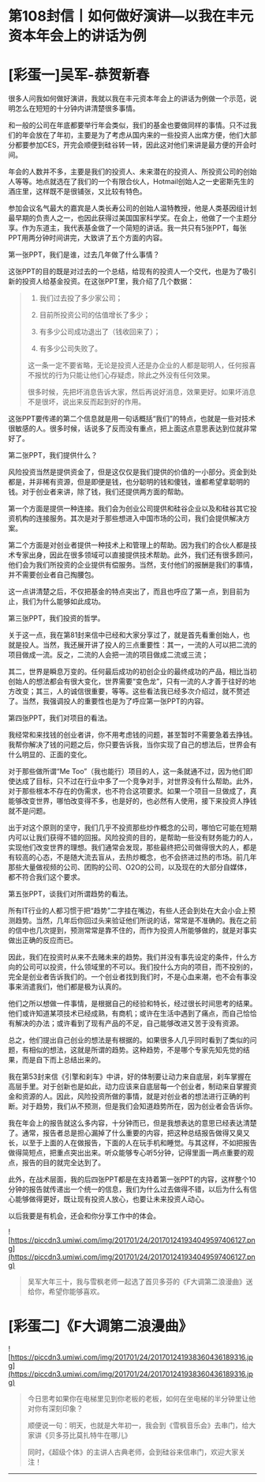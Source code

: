 # 第108封信丨如何做好演讲—以我在丰元资本年会上的讲话为例

# [彩蛋一]吴军-恭贺新春

很多人问我如何做好演讲，我就以我在丰元资本年会上的讲话为例做一个示范，说明怎么在短短的十分钟内讲清楚很多事情。

和一般的公司在年底都要举行年会类似，我们的基金也要做同样的事情。只不过我们的年会放在了年初，主要是为了考虑从国内来的一些投资人出席方便，他们大部分都要参加CES，开完会顺便到硅谷转一转，因此这对他们来讲是最方便的开会时间。

年会的人数并不多，主要是我们的投资人、未来潜在的投资人、所投资公司的创始人等等。地点就选在了我们的一个有限合伙人，Hotmail创始人之一史密斯先生的酒庄里，这样既不是很铺张，又比较有特色。

参加会议名气最大的嘉宾是人类长寿公司的创始人温特教授，他是人类基因组计划最早期的负责人之一，也因此获得过美国国家科学奖。在会上，他做了一个主题分享。作为东道主，我代表基金做了一个简短的讲话。我一共只有5张PPT，每张PPT用两分钟时间讲完，大致讲了五个方面的内容。

第一张PPT，我们是谁，过去几年做了什么事情？

这张PPT的目的既是对过去的一个总结，给现有的投资人一个交代，也是为了吸引新的投资人给基金投资。在这张PPT里，我介绍了几个数据：

> 1. 我们过去投了多少家公司；
> 
> 2. 目前所投资公司的估值增长了多少；
> 
> 3. 有多少公司成功退出了（钱收回来了）；
> 
> 4. 有多少公司失败了。
> 
> 这一条一定不要省略，无论是投资人还是办企业的人都是聪明人，任何报喜不报忧的行为只能让他们心存疑虑，除此之外没有任何效果。
> 
> 
> 
> 很多时候，先把坏消息告诉大家，然后再说好消息，效果更好。如果坏消息不是很坏，说出来反而起到好的作用。

这张PPT要传递的第二个信息就是用一句话概括“我们”的特点，也就是一些对技术很敏感的人。很多时候，话说多了反而没有重点，把上面这点意思表达到位就非常好了。

第二张PPT，我们提供什么？

风险投资当然是提供资金了，但是这仅仅是我们提供的价值的一小部分。资金到处都是，并非稀有资源，但是即便是钱，也分聪明的钱和傻钱，谁都希望拿聪明的钱。对于创业者来讲，除了钱，我们还提供两方面的帮助。

第一个方面是提供一种连接。我们会为创业公司提供和硅谷企业以及和硅谷其它投资机构的连接服务。其次是对于那些想进入中国市场的公司，我们会提供解决方案。

第二个方面是对创业者提供一种技术上和管理上的帮助。因为我们的合伙人都是技术专家出身，因此在很多领域可以直接提供技术帮助。此外，我们还有很多顾问，他们会为我们所投资的企业提供有偿服务。当然，支付他们的报酬是我们的事情，并不需要创业者自己掏腰包。

这一点讲清楚之后，不仅把基金的特点突出了，而且也呼应了第一点，到目前为止，我们为什么能够如此成功。

第三张PPT，我们投资的哲学。

关于这一点，我在第81封来信中已经和大家分享过了，就是首先看重创始人，也就是投人。当然，我还展开讲了投人的三点重要性：其一，一流的人可以把二流的项目做成一流。反之，二流的人会把一流的项目做成二流或三流；

其二，世界是瞬息万变的。任何最后成功的初创企业的最终成功的产品，相比当初创始人的想法都会有很大变化，世界需要“变色龙”，只有一流的人才善于往好的地方改变；其三，人的诚信很重要，等等。这些看法我已经多次介绍过，就不赘述了。当然，我强调投人的重要性也是为了呼应第一张PPT的内容。

第四张PPT，我们对项目的看法。

我经常和来找钱的创业者讲，你不用考虑钱的问题，甚至暂时不需要急着去挣钱。我帮你解决了钱的问题之后，你只要告诉我，当你实现了自己的想法后，世界会有什么明显的、正面的变化。

对于那些做所谓“Me Too”（我也能行）项目的人，这一条就通不过，因为他们即使达成了目标，只不过在行业中多了一个竞争对手，对世界没有什么帮助。此外，对于那些根本不存在的伪需求，也不符合这项要求。如果一个项目一旦做成了，真能够改变世界，哪怕改变得不多，也是好的，也必然有人使用，接下来投资人挣钱就不是问题。

出于对这个原则的坚守，我们几乎不投资那些炒作概念的公司，哪怕它可能在短期内可以让我们获得不错的回报。风险投资的目的，是帮助一些没有财务能力的人，实现他们改变世界的理想。我们通常会发现，那些最终把公司做得很大的人，都是有较高的心态，不是随大流去盲从，去热炒概念，也不会挤进过热的市场。前几年那些大量做视频的公司、团购的公司、O2O的公司，以及现在的大部分自媒体，都不符合我们这个要求。

第五张PPT，谈我们对所谓趋势的看法。

所有IT行业的人都习惯于把“趋势”二字挂在嘴边，有些人还会到处在大会小会上预测趋势。当然，几年后你回过头来验证他们所说的话，常常是不准确的。我在之前的信中也几次提到，预测常常是靠不住的，而作为投资人所能够做的，就是对事实做出正确的反应而已。

因此，我们在投资时从来不去赌未来的趋势。我们并没有事先设定的条件，什么方向的公司可以投资，什么领域里的不可以。我们投什么方向的项目，而不投别的，完全是创业者告诉我们的。一个创业者找到我们时，不是心血来潮，也不会有事没事来消遣我们，他们都是极为认真的。

他们之所以想做一件事情，是根据自己的经验和特长，经过很长时间思考的结果。他们或许知道某项技术已经成熟，有商机；或许在生活中遇到了痛点，而自己恰恰有解决的办法；或许看到了现有产品的不足，自己能够改进又苦于没有资源。

总之，他们提出自己创业的想法是有根据的。如果很多人几乎同时看到了类似的问题，有相似的想法，这就是所谓的趋势。这种趋势，不是哪个专家先知先觉的结果，而是自下而上总结出来的。

我在第53封来信《引擎和刹车》中讲，好的体制要让动力来自底层，刹车掌握在高层手里。对于创新也是如此，动力应该来自底层每一个创业者，制动来自掌握资金和资源的人。因此，风险投资所做的事情，就是对创业者的想法进行正确的判断。对于趋势，我们从不预测，但是我们会知道趋势所在，因为创业者会告诉你。

我在年会上的报告就这么多内容，十分钟而已，但是我想表达的意思已经表达清楚了。通常，报告者总是担心漏掉了什么重要的内容，把这种总结报告做得又臭又长，以至于上面的人在做报告，下面的人在玩手机和睡觉。与其这样，不如把报告做得简短点，把重点突出出来。听众能够专心听5分钟，记得里面一两点重要的观点，报告的目的就完全达到了。

此外，在战术层面，我的后四张PPT都是在支持着第一张PPT的内容，这样整个10分钟的报告就传递出一个统一的信息，我们为什么过去做得不错，以后为什么有信心能够做得更好，既让现有投资人放心，也要让未来投资人动心。

以后我要是有机会，还会和你分享工作中的体会。

![https://piccdn3.umiwi.com/img/201701/24/201701241934049597406127.png](https://piccdn3.umiwi.com/img/201701/24/201701241934049597406127.png)

> 吴军大年三十，我与雪枫老师一起选了首贝多芬的《F大调第二浪漫曲》送给你，希望你能够喜欢。

# [彩蛋二]《F大调第二浪漫曲》

![https://piccdn3.umiwi.com/img/201701/24/201701241938360436189316.jpg](https://piccdn3.umiwi.com/img/201701/24/201701241938360436189316.jpg)

> 今日思考如果你在电梯里见到你老板的老板，如何在坐电梯的半分钟里让他对你有深刻印象？
> 
> 顺便说一句：明天，也就是大年初一，我会到《雪枫音乐会》去串门，给大家讲《贝多芬比莫扎特牛在哪儿》
> 
> 
> 
> 同时，《超级个体》的主讲人古典老师，会到硅谷来信串门，欢迎大家关注！

---
